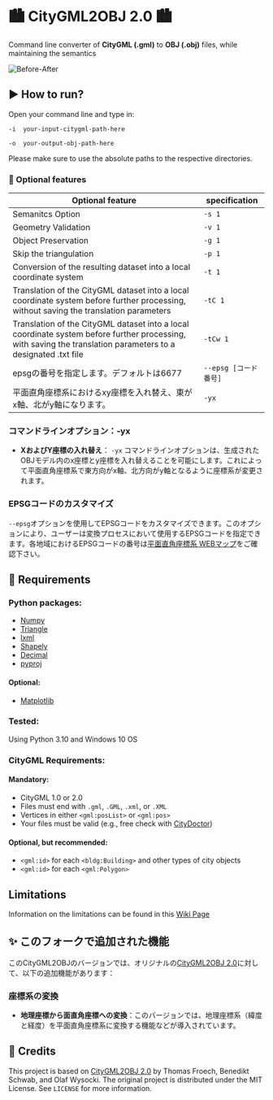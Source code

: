 # :cityscape: CityGML2OBJ 2.0 :cityscape:
Command line converter of **CityGML (.gml)** to **OBJ (.obj)** files, while maintaining the semantics 

![Before-After](https://user-images.githubusercontent.com/44395224/235768949-747bd3c7-e347-45ab-9ae0-713065da90f3.png)

## :arrow_forward: How to run?
Open your command line and type in:
  
  `-i  your-input-citygml-path-here` 
  
  `-o  your-output-obj-path-here` 

Please make sure to use the absolute paths to the respective directories.

### :wrench: Optional features

| Optional feature | specification |
| -------- | -------- |
| Semanitcs Option|`-s 1`|
| Geometry Validation | `-v 1`|
| Object Preservation | `-g 1`|
| Skip the triangulation | `-p 1`|
| Conversion of the resulting dataset into a local coordinate system | `-t 1`|
| Translation of the CityGML dataset into a local coordinate system before further processing, without saving the translation parameters|`-tC 1`|
| Translation of the CityGML dataset into a local coordinate system before further processing, with saving the translation parameters to a designated .txt file|`-tCw 1`|
|epsgの番号を指定します。デフォルトは6677|`--epsg [コード番号]`|
|平面直角座標系におけるxy座標を入れ替え、東がx軸、北がy軸になります。|`-yx`|

### コマンドラインオプション：-yx
- **XおよびY座標の入れ替え**： `-yx` コマンドラインオプションは、生成されたOBJモデル内のx座標とy座標を入れ替えることを可能にします。これによって平面直角座標系で東方向がx軸、北方向がy軸となるように座標系が変更されます。

### EPSGコードのカスタマイズ
`--epsg`オプションを使用してEPSGコードをカスタマイズできます。このオプションにより、ユーザーは変換プロセスにおいて使用するEPSGコードを指定できます。各地域におけるEPSGコードの番号は[平面直角座標系 WEBマップ](https://lemulus.me/column/jpc-map)をご確認下さい。

## :page_with_curl: Requirements

### Python packages:

+ [Numpy](http://docs.scipy.org/doc/numpy/user/install.html) 
+ [Triangle](http://dzhelil.info/triangle/)
+ [lxml](http://lxml.de)
+ [Shapely](https://github.com/Toblerity/Shapely)
+ [Decimal](https://docs.python.org/3/library/decimal.html)
+ [pyproj](https://pyproj4.github.io/pyproj/stable/)
  
#### Optional:

+ [Matplotlib](http://matplotlib.org/users/installing.html)

### Tested:

Using Python 3.10 and Windows 10 OS

### CityGML Requirements:

#### Mandatory:

+ CityGML 1.0 or 2.0
+ Files must end with `.gml`, `.GML`, `.xml`, or `.XML`
+ Vertices in either `<gml:posList>` or `<gml:pos>`
+ Your files must be valid (e.g., free check with [CityDoctor](https://www.citydoctor.eu/de/startseite.html))

#### Optional, but recommended:

+ `<gml:id>` for each `<bldg:Building>` and other types of city objects
+ `<gml:id>` for each `<gml:Polygon>`

 
## Limitations

Information on the limitations can be found in this [Wiki Page](https://github.com/tum-gis/citygml2obj-2.0/wiki/Limitations) 

## :sparkles: このフォークで追加された機能

このCityGML2OBJのバージョンでは、オリジナルの[CityGML2OBJ 2.0](https://github.com/tum-gis/citygml2obj-2.0)に対して、以下の追加機能があります：

### 座標系の変換
- **地理座標から面直角座標への変換**：このバージョンでは、地理座標系（緯度と経度）を平面直角座標系に変換する機能などが導入されています。




## :handshake: Credits
This project is based on [CityGML2OBJ 2.0](https://github.com/tum-gis/citygml2obj-2.0) by Thomas Froech, Benedikt Schwab, and Olaf Wysocki. The original project is distributed under the MIT License. See `LICENSE` for more information.


